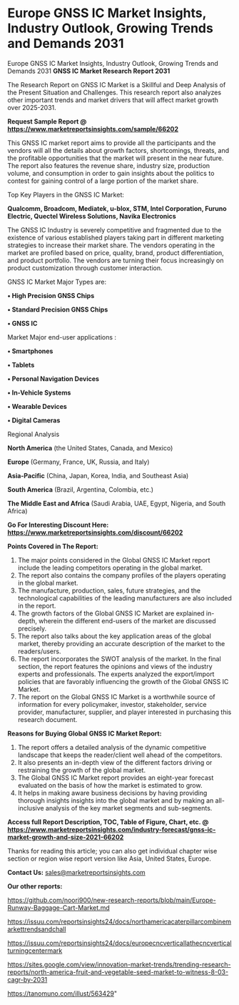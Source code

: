 # Europe GNSS IC Market Insights, Industry Outlook, Growing Trends and Demands 2031
 Europe GNSS IC Market Insights, Industry Outlook, Growing Trends and Demands 2031
<strong>GNSS IC Market Research Report 2031</strong>

The Research Report on GNSS IC Market is a Skillful and Deep Analysis of the Present Situation and Challenges. This research report also analyzes other important trends and market drivers that will affect market growth over 2025-2031.

<strong>Request Sample Report @ <a href=https://www.marketreportsinsights.com/sample/66202>https://www.marketreportsinsights.com/sample/66202</a></strong>

This GNSS IC market report aims to provide all the participants and the vendors will all the details about growth factors, shortcomings, threats, and the profitable opportunities that the market will present in the near future. The report also features the revenue share, industry size, production volume, and consumption in order to gain insights about the politics to contest for gaining control of a large portion of the market share.

Top Key Players in the GNSS IC Market:

<strong>Qualcomm, Broadcom, Mediatek, u-blox, STM, Intel Corporation, Furuno Electric, Quectel Wireless Solutions, Navika Electronics</strong>

The GNSS IC Industry is severely competitive and fragmented due to the existence of various established players taking part in different marketing strategies to increase their market share. The vendors operating in the market are profiled based on price, quality, brand, product differentiation, and product portfolio. The vendors are turning their focus increasingly on product customization through customer interaction.

GNSS IC Market Major Types are:

<strong>• High Precision GNSS Chips

• Standard Precision GNSS Chips

• GNSS IC</strong>

Market Major end-user applications :

<strong>• Smartphones

• Tablets

• Personal Navigation Devices

• In-Vehicle Systems

• Wearable Devices

• Digital Cameras</strong>

Regional Analysis

</u><strong><b>North America</b></strong> (the United States, Canada, and Mexico)

<strong><b>Europe </b></strong>(Germany, France, UK, Russia, and Italy)

<strong><b>Asia-Pacific</b></strong> (China, Japan, Korea, India, and Southeast Asia)

<strong><b>South America</b></strong> (Brazil, Argentina, Colombia, etc.)

<strong><b>The Middle East and Africa</b></strong> (Saudi Arabia, UAE, Egypt, Nigeria, and South Africa)

<strong>Go For Interesting Discount Here: <a href=https://www.marketreportsinsights.com/discount/66202>https://www.marketreportsinsights.com/discount/66202</a></strong>

<strong>Points Covered in The Report:</strong>
<ol>
  <li>The major points considered in the Global GNSS IC Market report include the leading competitors operating in the global market.</li>
  <li>The report also contains the company profiles of the players operating in the global market.</li>
  <li>The manufacture, production, sales, future strategies, and the technological capabilities of the leading manufacturers are also included in the report.</li>
  <li>The growth factors of the Global GNSS IC Market are explained in-depth, wherein the different end-users of the market are discussed precisely.</li>
  <li>The report also talks about the key application areas of the global market, thereby providing an accurate description of the market to the readers/users.</li>
  <li>The report incorporates the SWOT analysis of the market. In the final section, the report features the opinions and views of the industry experts and professionals. The experts analyzed the export/import policies that are favorably influencing the growth of the Global GNSS IC Market.</li>
  <li>The report on the Global GNSS IC Market is a worthwhile source of information for every policymaker, investor, stakeholder, service provider, manufacturer, supplier, and player interested in purchasing this research document.</li>
</ol>
<strong>Reasons for Buying Global GNSS IC Market Report:</strong>

<ol>
  <li>The report offers a detailed analysis of the dynamic competitive landscape that keeps the reader/client well ahead of the competitors.</li>
  <li>It also presents an in-depth view of the different factors driving or restraining the growth of the global market.</li>
  <li>The Global GNSS IC Market report provides an eight-year forecast evaluated on the basis of how the market is estimated to grow.</li>
  <li>It helps in making aware business decisions by having providing thorough insights insights into the global market and by making an all-inclusive analysis of the key market segments and sub-segments.</li>
</ol>
<strong>Access full Report Description, TOC, Table of Figure, Chart, etc. @ <a href=https://www.marketreportsinsights.com/industry-forecast/gnss-ic-market-growth-and-size-2021-66202>https://www.marketreportsinsights.com/industry-forecast/gnss-ic-market-growth-and-size-2021-66202</a></strong>


Thanks for reading this article; you can also get individual chapter wise section or region wise report version like Asia, United States, Europe.

<strong>Contact Us:</strong>
sales@marketreportsinsights.com

<strong>Our other reports:</strong>

<a href=https://github.com/noori900/new-research-reports/blob/main/Europe-Runway-Baggage-Cart-Market.md>https://github.com/noori900/new-research-reports/blob/main/Europe-Runway-Baggage-Cart-Market.md</a>

<a href=https://issuu.com/reportsinsights24/docs/northamericacaterpillarcombinemarkettrendsandchall>https://issuu.com/reportsinsights24/docs/northamericacaterpillarcombinemarkettrendsandchall</a>

<a href=https://issuu.com/reportsinsights24/docs/europecncverticallathecncverticalturningcentermark>https://issuu.com/reportsinsights24/docs/europecncverticallathecncverticalturningcentermark</a>

<a href=https://sites.google.com/view/innovation-market-trends/trending-research-reports/north-america-fruit-and-vegetable-seed-market-to-witness-8-03-cagr-by-2031>https://sites.google.com/view/innovation-market-trends/trending-research-reports/north-america-fruit-and-vegetable-seed-market-to-witness-8-03-cagr-by-2031</a>

<a href=https://tanomuno.com/illust/563429>https://tanomuno.com/illust/563429</a>"

